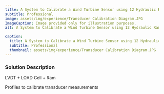 ```yaml
---
title: A System to Calibrate a Wind Turbine Sensor using 12 Hydraulic Rams
subtitle: Professional
image: assets/img/experience/Transducer Calibration Diagram.JPG
ImageCaption: Image provided only for illustration purposes.
alt: A System to Calibrate a Wind Turbine Sensor using 12 Hydraulic Rams

caption:
  title: A System to Calibrate a Wind Turbine Sensor using 12 Hydraulic Rams
  subtitle: Professional
  thumbnail: assets/img/experience/Transducer Calibration Diagram.JPG
---
```

### Solution Description

LVDT + LOAD Cell + Ram

Profiles to calibrate transducer measurements